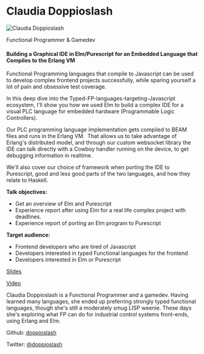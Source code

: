 # Claudia Doppioslash

![Claudia Doppioslash](http://s3.amazonaws.com/esl-conf-stg/media/files/000/000/461/thumbnail/Claudia_Doppioslash.jpeg?1470253705)

Functional Programmer & Gamedev

#### Building a Graphical IDE in Elm/Purescript for an Embedded Language that Compiles to the Erlang VM

Functional Programming languages that compile to Javascript can be used to develop complex frontend projects successfully, while sparing yourself a lot of pain and obsessive test coverage.

In this deep dive into the Typed-FP-languages-targeting-Javascript ecosystem, I'll show you how we used Elm to build a complex IDE for a visual PLC language for embedded hardware (Programmable Logic Controllers).

Our PLC programming language implementation gets compiled to BEAM files and runs in the Erlang VM.  That allows us to take advantage of Erlang's distributed model, and through our custom websocket library the IDE can talk directly with a Cowboy handler running on the device, to get debugging information in realtime. 

We'll also cover our choice of framework when porting the IDE to Purescript, good and less good parts of the two languages, and how they relate to Haskell.

**Talk objectives:**

*   Get an overview of Elm and Purescript 
*   Experience report after using Elm for a real life complex project with deadlines.
*   Experience report of porting an Elm program to Purescript

**Target audience:**

*   Frontend developers who are tired of Javascript
*   Developers interested in typed Functional languages for the frontend
*   Developers interested in Elm or Purescript

[Slides](http://doppioslash.com/slides/ElixirConf2017.pdf)

[Video](https://youtu.be/ngWo5e-294o?list=PLWbHc_FXPo2jV6N5XEjbUQe2GkYcRkZdD)

Claudia Doppioslash is a Functional Programmer and a gamedev. Having learned many languages, she ended up preferring strongly typed functional languages, though she's still a moderately smug LISP weenie. These days she's exploring what FP can do for industrial control systems front-ends, using Erlang and Elm.

Github: [doppioslash](https://github.com/doppioslash)

Twitter: [@doppioslash](https://twitter.com/doppioslash)

